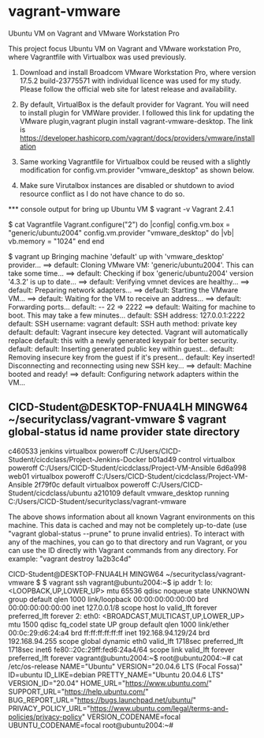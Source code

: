 # vagrant-vmware
Ubuntu VM on Vagrant and VMware Workstation Pro

This project focus Ubuntu VM on Vagrant and VMware workstation Pro, where Vagrantfile with Virtualbox was used previously.
1. Download and install Broadcom VMware Workstation Pro, where version 17.5.2 build-23775571 with individual licence was used for my study. Please follow the official web site for latest release and availability.
2. By default, VirtualBox is the default provider for Vagrant. You will need to install plugin for VMWare provider. I followed this link for updating the VMware plugin,vagrant plugin install vagrant-vmware-desktop. The link is https://developer.hashicorp.com/vagrant/docs/providers/vmware/installation 

3. Same working Vagrantfile for Virtualbox could be reused with a slightly modification for config.vm.provider "vmware_desktop" as shown below.
4. Make sure Virutalbox instances are disabled or shutdown to aviod resource conflict as I do not have chance to do so.

*** console output for bring up Ubuntu VM
$ vagrant -v
Vagrant 2.4.1

$ cat Vagrantfile
Vagrant.configure("2") do |config|
  config.vm.box = "generic/ubuntu2004"
  config.vm.provider "vmware_desktop" do |vb|
     vb.memory = "1024"
   end
end

$ vagrant up
Bringing machine 'default' up with 'vmware_desktop' provider...
==> default: Cloning VMware VM: 'generic/ubuntu2004'. This can take some time...
==> default: Checking if box 'generic/ubuntu2004' version '4.3.2' is up to date...
==> default: Verifying vmnet devices are healthy...
==> default: Preparing network adapters...
==> default: Starting the VMware VM...
==> default: Waiting for the VM to receive an address...
==> default: Forwarding ports...
    default: -- 22 => 2222
==> default: Waiting for machine to boot. This may take a few minutes...
    default: SSH address: 127.0.0.1:2222
    default: SSH username: vagrant
    default: SSH auth method: private key
    default:
    default: Vagrant insecure key detected. Vagrant will automatically replace
    default: this with a newly generated keypair for better security.
    default:
    default: Inserting generated public key within guest...
    default: Removing insecure key from the guest if it's present...
    default: Key inserted! Disconnecting and reconnecting using new SSH key...
==> default: Machine booted and ready!
==> default: Configuring network adapters within the VM...

CICD-Student@DESKTOP-FNUA4LH MINGW64 ~/securityclass/vagrant-vmware
$ vagrant global-status
id       name    provider       state    directory
------------------------------------------------------------------------------------------------
c460533  jenkins virtualbox     poweroff C:/Users/CICD-Student/cicdclass/Project-Jenkins-Docker
b01ad49  control virtualbox     poweroff C:/Users/CICD-Student/cicdclass/Project-VM-Ansible
6d6a998  web01   virtualbox     poweroff C:/Users/CICD-Student/cicdclass/Project-VM-Ansible
2f79f0c  default virtualbox     poweroff C:/Users/CICD-Student/cicdclass/ubuntu
a210109  default vmware_desktop running  C:/Users/CICD-Student/securityclass/vagrant-vmware

The above shows information about all known Vagrant environments
on this machine. This data is cached and may not be completely
up-to-date (use "vagrant global-status --prune" to prune invalid
entries). To interact with any of the machines, you can go to that
directory and run Vagrant, or you can use the ID directly with
Vagrant commands from any directory. For example:
"vagrant destroy 1a2b3c4d"

CICD-Student@DESKTOP-FNUA4LH MINGW64 ~/securityclass/vagrant-vmware
$
$ vagrant ssh
vagrant@ubuntu2004:~$ ip addr
1: lo: <LOOPBACK,UP,LOWER_UP> mtu 65536 qdisc noqueue state UNKNOWN group default qlen 1000
    link/loopback 00:00:00:00:00:00 brd 00:00:00:00:00:00
    inet 127.0.0.1/8 scope host lo
       valid_lft forever preferred_lft forever
2: eth0: <BROADCAST,MULTICAST,UP,LOWER_UP> mtu 1500 qdisc fq_codel state UP group default qlen 1000
    link/ether 00:0c:29:d6:24:a4 brd ff:ff:ff:ff:ff:ff
    inet 192.168.94.129/24 brd 192.168.94.255 scope global dynamic eth0
       valid_lft 1718sec preferred_lft 1718sec
    inet6 fe80::20c:29ff:fed6:24a4/64 scope link
       valid_lft forever preferred_lft forever
vagrant@ubuntu2004:~$
root@ubuntu2004:~# cat /etc/os-release
NAME="Ubuntu"
VERSION="20.04.6 LTS (Focal Fossa)"
ID=ubuntu
ID_LIKE=debian
PRETTY_NAME="Ubuntu 20.04.6 LTS"
VERSION_ID="20.04"
HOME_URL="https://www.ubuntu.com/"
SUPPORT_URL="https://help.ubuntu.com/"
BUG_REPORT_URL="https://bugs.launchpad.net/ubuntu/"
PRIVACY_POLICY_URL="https://www.ubuntu.com/legal/terms-and-policies/privacy-policy"
VERSION_CODENAME=focal
UBUNTU_CODENAME=focal
root@ubuntu2004:~#

